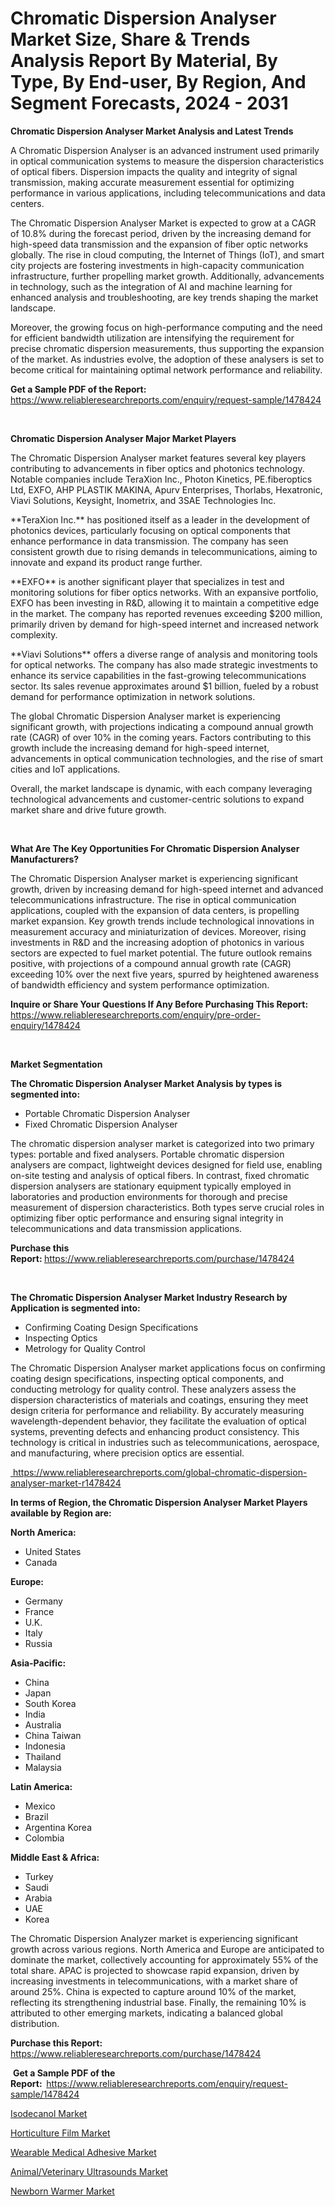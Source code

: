 <p><h1>Chromatic Dispersion Analyser Market Size, Share & Trends Analysis Report By Material, By Type, By End-user, By Region, And Segment Forecasts, 2024 - 2031</h1></p><p><strong>Chromatic Dispersion Analyser Market Analysis and Latest Trends</strong></p>
<p><p>A Chromatic Dispersion Analyser is an advanced instrument used primarily in optical communication systems to measure the dispersion characteristics of optical fibers. Dispersion impacts the quality and integrity of signal transmission, making accurate measurement essential for optimizing performance in various applications, including telecommunications and data centers.</p><p>The Chromatic Dispersion Analyser Market is expected to grow at a CAGR of 10.8% during the forecast period, driven by the increasing demand for high-speed data transmission and the expansion of fiber optic networks globally. The rise in cloud computing, the Internet of Things (IoT), and smart city projects are fostering investments in high-capacity communication infrastructure, further propelling market growth. Additionally, advancements in technology, such as the integration of AI and machine learning for enhanced analysis and troubleshooting, are key trends shaping the market landscape. </p><p>Moreover, the growing focus on high-performance computing and the need for efficient bandwidth utilization are intensifying the requirement for precise chromatic dispersion measurements, thus supporting the expansion of the market. As industries evolve, the adoption of these analysers is set to become critical for maintaining optimal network performance and reliability.</p></p>
<p><strong>Get a Sample PDF of the Report:&nbsp;</strong> <a href="https://www.reliableresearchreports.com/enquiry/request-sample/1478424?utm_campaign=40&utm_medium=2&utm_source=Github&utm_content=ia&utm_term=28092024&utm_id=chromatic-dispersion-analyser">https://www.reliableresearchreports.com/enquiry/request-sample/1478424</a></p>
<p>&nbsp;</p>
<p><strong>Chromatic Dispersion Analyser Major Market Players</strong></p>
<p><p>The Chromatic Dispersion Analyser market features several key players contributing to advancements in fiber optics and photonics technology. Notable companies include TeraXion Inc., Photon Kinetics, PE.fiberoptics Ltd, EXFO, AHP PLASTIK MAKINA, Apurv Enterprises, Thorlabs, Hexatronic, Viavi Solutions, Keysight, Inometrix, and 3SAE Technologies Inc.</p><p>**TeraXion Inc.** has positioned itself as a leader in the development of photonics devices, particularly focusing on optical components that enhance performance in data transmission. The company has seen consistent growth due to rising demands in telecommunications, aiming to innovate and expand its product range further.</p><p>**EXFO** is another significant player that specializes in test and monitoring solutions for fiber optics networks. With an expansive portfolio, EXFO has been investing in R&D, allowing it to maintain a competitive edge in the market. The company has reported revenues exceeding $200 million, primarily driven by demand for high-speed internet and increased network complexity.</p><p>**Viavi Solutions** offers a diverse range of analysis and monitoring tools for optical networks. The company has also made strategic investments to enhance its service capabilities in the fast-growing telecommunications sector. Its sales revenue approximates around $1 billion, fueled by a robust demand for performance optimization in network solutions.</p><p>The global Chromatic Dispersion Analyser market is experiencing significant growth, with projections indicating a compound annual growth rate (CAGR) of over 10% in the coming years. Factors contributing to this growth include the increasing demand for high-speed internet, advancements in optical communication technologies, and the rise of smart cities and IoT applications.</p><p>Overall, the market landscape is dynamic, with each company leveraging technological advancements and customer-centric solutions to expand market share and drive future growth.</p></p>
<p>&nbsp;</p>
<p><strong>What Are The Key Opportunities For Chromatic Dispersion Analyser Manufacturers?</strong></p>
<p><p>The Chromatic Dispersion Analyser market is experiencing significant growth, driven by increasing demand for high-speed internet and advanced telecommunications infrastructure. The rise in optical communication applications, coupled with the expansion of data centers, is propelling market expansion. Key growth trends include technological innovations in measurement accuracy and miniaturization of devices. Moreover, rising investments in R&D and the increasing adoption of photonics in various sectors are expected to fuel market potential. The future outlook remains positive, with projections of a compound annual growth rate (CAGR) exceeding 10% over the next five years, spurred by heightened awareness of bandwidth efficiency and system performance optimization.</p></p>
<p><strong>Inquire or Share Your Questions If Any Before Purchasing This Report:</strong> <a href="https://www.reliableresearchreports.com/enquiry/pre-order-enquiry/1478424?utm_campaign=40&utm_medium=2&utm_source=Github&utm_content=ia&utm_term=28092024&utm_id=chromatic-dispersion-analyser">https://www.reliableresearchreports.com/enquiry/pre-order-enquiry/1478424</a></p>
<p>&nbsp;</p>
<p><strong>Market Segmentation</strong></p>
<p><strong>The Chromatic Dispersion Analyser Market Analysis by types is segmented into:</strong></p>
<p><ul><li>Portable Chromatic Dispersion Analyser</li><li>Fixed Chromatic Dispersion Analyser</li></ul></p>
<p><p>The chromatic dispersion analyser market is categorized into two primary types: portable and fixed analysers. Portable chromatic dispersion analysers are compact, lightweight devices designed for field use, enabling on-site testing and analysis of optical fibers. In contrast, fixed chromatic dispersion analysers are stationary equipment typically employed in laboratories and production environments for thorough and precise measurement of dispersion characteristics. Both types serve crucial roles in optimizing fiber optic performance and ensuring signal integrity in telecommunications and data transmission applications.</p></p>
<p><strong>Purchase this Report:&nbsp;</strong><a href="https://www.reliableresearchreports.com/purchase/1478424?utm_campaign=40&utm_medium=2&utm_source=Github&utm_content=ia&utm_term=28092024&utm_id=chromatic-dispersion-analyser">https://www.reliableresearchreports.com/purchase/1478424</a></p>
<p>&nbsp;</p>
<p><strong>The Chromatic Dispersion Analyser Market Industry Research by Application is segmented into:</strong></p>
<p><ul><li>Confirming Coating Design Specifications</li><li>Inspecting Optics</li><li>Metrology for Quality Control</li></ul></p>
<p><p>The Chromatic Dispersion Analyser market applications focus on confirming coating design specifications, inspecting optical components, and conducting metrology for quality control. These analyzers assess the dispersion characteristics of materials and coatings, ensuring they meet design criteria for performance and reliability. By accurately measuring wavelength-dependent behavior, they facilitate the evaluation of optical systems, preventing defects and enhancing product consistency. This technology is critical in industries such as telecommunications, aerospace, and manufacturing, where precision optics are essential.</p></p>
<p><a href="https://www.reliableresearchreports.com/global-chromatic-dispersion-analyser-market-r1478424?utm_campaign=40&utm_medium=2&utm_source=Github&utm_content=ia&utm_term=28092024&utm_id=chromatic-dispersion-analyser">&nbsp;https://www.reliableresearchreports.com/global-chromatic-dispersion-analyser-market-r1478424</a></p>
<p><strong>In terms of Region, the Chromatic Dispersion Analyser Market Players available by Region are:</strong></p>
<p>
    <p> <strong> North America: </strong>
        <ul>
            <li>United States</li>
            <li>Canada</li>
        </ul>
        </p> 
    <p> <strong> Europe: </strong>
        <ul>
            <li>Germany</li>
            <li>France</li>
            <li>U.K.</li>
            <li>Italy</li>
            <li>Russia</li>
        </ul>
        </p> 
    <p> <strong> Asia-Pacific: </strong>
        <ul>
            <li>China</li>
            <li>Japan</li>
            <li>South Korea</li>
            <li>India</li>
            <li>Australia</li>
            <li>China Taiwan</li>
            <li>Indonesia</li>
            <li>Thailand</li>
            <li>Malaysia</li>
        </ul>
        </p> 
    <p> <strong> Latin America: </strong>
        <ul>
            <li>Mexico</li>
            <li>Brazil</li>
            <li>Argentina Korea</li>
            <li>Colombia</li>
        </ul>
        </p> 
    <p> <strong> Middle East & Africa: </strong>
        <ul>
            <li>Turkey</li>
            <li>Saudi</li>
            <li>Arabia</li>
            <li>UAE</li>
            <li>Korea</li>
        </ul>
    </p>
    </p>
<p><p>The Chromatic Dispersion Analyzer market is experiencing significant growth across various regions. North America and Europe are anticipated to dominate the market, collectively accounting for approximately 55% of the total share. APAC is projected to showcase rapid expansion, driven by increasing investments in telecommunications, with a market share of around 25%. China is expected to capture around 10% of the market, reflecting its strengthening industrial base. Finally, the remaining 10% is attributed to other emerging markets, indicating a balanced global distribution.</p></p>
<p><strong>Purchase this Report: </strong><a href="https://www.reliableresearchreports.com/purchase/1478424?utm_campaign=40&utm_medium=2&utm_source=Github&utm_content=ia&utm_term=28092024&utm_id=chromatic-dispersion-analyser">https://www.reliableresearchreports.com/purchase/1478424</a></p>
<p>&nbsp;<strong>Get a Sample PDF of the Report:&nbsp;&nbsp;</strong><a href="https://www.reliableresearchreports.com/enquiry/request-sample/1478424?utm_campaign=40&utm_medium=2&utm_source=Github&utm_content=ia&utm_term=28092024&utm_id=chromatic-dispersion-analyser">https://www.reliableresearchreports.com/enquiry/request-sample/1478424</a></p>
<p><strong></strong></p>
<p><p><a href="https://www.linkedin.com/pulse/exploring-isodecanol-market-dynamics-global-trends-future-esfpc?utm_campaign=40&utm_medium=2&utm_source=Github&utm_content=ia&utm_term=28092024&utm_id=chromatic-dispersion-analyser">Isodecanol Market</a></p><p><a href="https://www.linkedin.com/pulse/market-dynamics-future-trends-global-horticulture-film-sector-dx2yc?utm_campaign=40&utm_medium=2&utm_source=Github&utm_content=ia&utm_term=28092024&utm_id=chromatic-dispersion-analyser">Horticulture Film Market</a></p><p><a href="https://github.com/GraceTurner587/Market-Research-Report-List-1/blob/main/wearable-medical-adhesive-market.md?utm_campaign=40&utm_medium=2&utm_source=Github&utm_content=ia&utm_term=28092024&utm_id=chromatic-dispersion-analyser">Wearable Medical Adhesive Market</a></p><p><a href="https://issuu.com/reportprime-2/docs/animalveterinary-ultrasounds-market_650b65019e4008?utm_campaign=40&utm_medium=2&utm_source=Github&utm_content=ia&utm_term=28092024&utm_id=chromatic-dispersion-analyser">Animal/Veterinary Ultrasounds Market</a></p><p><a href="https://issuu.com/reportprime-2/docs/newborn-warmer-market-size-2030.ppt_c7c3443a620fda?utm_campaign=40&utm_medium=2&utm_source=Github&utm_content=ia&utm_term=28092024&utm_id=chromatic-dispersion-analyser">Newborn Warmer Market</a></p></p>